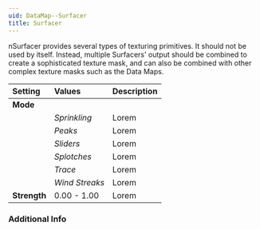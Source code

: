 ```yaml
---
uid: DataMap--Surfacer
title: Surfacer
---
```


nSurfacer provides several types of texturing primitives. It should not be used by itself. Instead, multiple Surfacers' output should be combined to create a sophisticated texture mask, and can also be combined with other complex texture masks such as the Data Maps.


| Setting      | Values         | Description |
| :----------- | :------------- | :---------- |
| **Mode**     |                |
|              | *Sprinkling*   | Lorem |
|              | *Peaks*        | Lorem |
|              | *Sliders*      | Lorem |
|              | *Splotches*    | Lorem |
|              | *Trace*        | Lorem |
|              | *Wind Streaks* | Lorem |
| **Strength** | 0.00 - 1.00    | Lorem |

### Additional Info

